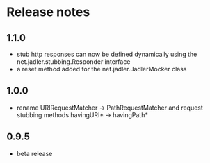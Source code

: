 # Release notes

## 1.1.0
* stub http responses can now be defined dynamically using the net.jadler.stubbing.Responder interface
* a reset method added for the net.jadler.JadlerMocker class

## 1.0.0
* rename URIRequestMatcher -> PathRequestMatcher and request stubbing methods havingURI* -> havingPath*

## 0.9.5
* beta release
